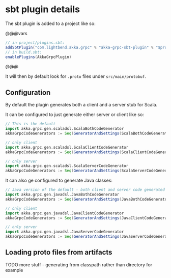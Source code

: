 # sbt plugin details

The sbt plugin is added to a project like so:

@@@vars
```scala
// in project/plugins.sbt:
addSbtPlugin("com.lightbend.akka.grpc" % "akka-grpc-sbt-plugin" % "$projectversion$")
// in build.sbt:
enablePlugins(AkkaGrpcPlugin)
```
@@@

It will then by default look for `.proto` files under `src/main/protobuf`.

## Configuration

By default the plugin generates both a client and a server stub for Scala. 

It can be configured to just generate either server or client like so:

```scala
// This is the default
import akka.grpc.gen.scaladsl.ScalaBothCodeGenerator
akkaGrpcCodeGenerators := Seq(GeneratorAndSettings(ScalaBothCodeGenerator, akkaGrpcCodeGeneratorSettings.value))

// only client
import akka.grpc.gen.scaladsl.ScalaClientCodeGenerator
akkaGrpcCodeGenerators := Seq(GeneratorAndSettings(ScalaClientCodeGenerator, akkaGrpcCodeGeneratorSettings.value))

// only server
import akka.grpc.gen.scaladsl.ScalaServerCodeGenerator
akkaGrpcCodeGenerators := Seq(GeneratorAndSettings(ScalaServerCodeGenerator, akkaGrpcCodeGeneratorSettings.value))
``` 

It can also ge configured to generate Java classes:

```scala
// Java version of the default - both client and server code generated
import akka.grpc.gen.javadsl.JavaBothCodeGenerator
akkaGrpcCodeGenerators := Seq(GeneratorAndSettings(JavaBothCodeGenerator, akkaGrpcCodeGeneratorSettings.value))

// only client
import akka.grpc.gen.javadsl.JavaClientCodeGenerator
akkaGrpcCodeGenerators := Seq(GeneratorAndSettings(JavaClientCodeGenerator, akkaGrpcCodeGeneratorSettings.value))

// only server
import akka.grpc.gen.javadsl.JavaServerCodeGenerator
akkaGrpcCodeGenerators := Seq(GeneratorAndSettings(JavaServerCodeGenerator, akkaGrpcCodeGeneratorSettings.value))

```

## Loading proto files from artifacts

TODO more stuff - generating from classpath rather than directory for example